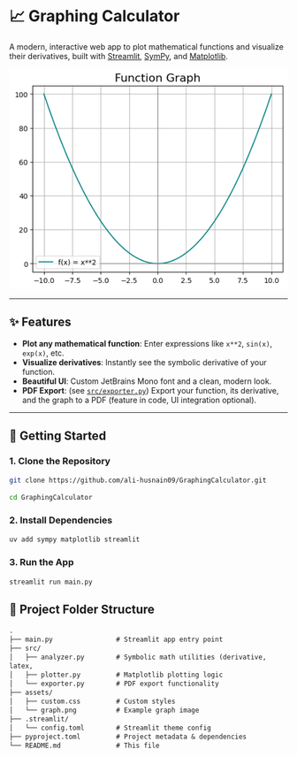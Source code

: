 # 📈 Graphing Calculator

A modern, interactive web app to plot mathematical functions and visualize their derivatives, built with [Streamlit](https://streamlit.io/), [SymPy](https://www.sympy.org/), and [Matplotlib](https://matplotlib.org/).

![Function Graph Example](assets/graph.png)

---

## ✨ Features

- **Plot any mathematical function**: Enter expressions like `x**2`, `sin(x)`, `exp(x)`, etc.
- **Visualize derivatives**: Instantly see the symbolic derivative of your function.
- **Beautiful UI**: Custom JetBrains Mono font and a clean, modern look.
- **PDF Export**: (see [`src/exporter.py`](src/exporter.py)) Export your function, its derivative, and the graph to a PDF (feature in code, UI integration optional).

---

## 🚀 Getting Started

### 1. Clone the Repository

```sh
git clone https://github.com/ali-husnain09/GraphingCalculator.git
```
```sh
cd GraphingCalculator

```
### 2. Install Dependencies
```sh
uv add sympy matplotlib streamlit 

```
### 3. Run the App

```sh
streamlit run main.py
```

## 📁 Project Folder Structure

```
.
├── main.py                # Streamlit app entry point      
├── src/
│   ├── analyzer.py        # Symbolic math utilities (derivative, latex,
│   ├── plotter.py         # Matplotlib plotting logic
│   └── exporter.py        # PDF export functionality
├── assets/
│   ├── custom.css         # Custom styles
│   └── graph.png          # Example graph image
├── .streamlit/
│   └── config.toml        # Streamlit theme config
├── pyproject.toml         # Project metadata & dependencies
└── README.md              # This file
```
